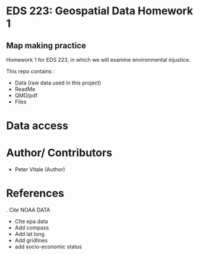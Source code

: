 # EDS 223: Geospatial Data Homework 1 
## Map making practice

Homework 1 for EDS 223, in which we will examine environmental injustice. 

This repo contains :
   -  Data (raw data used in this project)
   -  ReadMe 
   -  QMD/pdf
   -  Files 
 
# Data access

# Author/ Contributors
- Peter Vitale (Author)

# References 
. Cite NOAA DATA
- CIte epa data 
- Add compass
- Add lat long
- Add gridlines
- add socio-economic status
